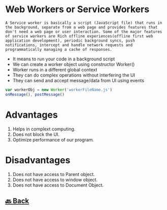 <h1>Web Workers or Service Workers</h1>

`A Service worker is basically a script (JavaScript file) that runs in the background, separate from a web page and provides features that don't need a web page or user interaction. Some of the major features of service workers are Rich offline experiences(offline first web application development), periodic background syncs, push notifications, intercept and handle network requests and programmatically managing a cache of responses.`

<ul>
    <li>It means to run your code in a background script</li>
    <li>We can create a worker object using constructor Worker()</li>
    <li>Worker runs in a different global context</li>
    <li>They can do complex operations without interfering the UI</li>
    <li>They can send and accept message/data from UI using events</li>
</ul>

```js
var workerObj = new Worker('workerFileName.js')
onMessage(), postMessage()
```

<h1>Advantages</h1>

1. Helps in complext computing. </br>
2. Does not block the UI. </br>
3. Optimize performance of our program. </br>

<h1>Disadvantages</h1>

1. Does not have access to Parent object. </br>
2. Does not have access to window object. </br>
3. Does not have access to Document Object. </br>

<h2><a href="https://github.com/sanjay9616/JavaScript/blob/master/JavaScript-Tutorial/README.md"> 🔙 Back</a></h2>